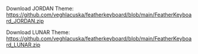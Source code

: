 Download JORDAN Theme: https://github.com/veghlacuska/featherkeyboard/blob/main/FeatherKeyboard_JORDAN.zip

Download LUNAR Theme: https://github.com/veghlacuska/featherkeyboard/blob/main/FeatherKeyboard_LUNAR.zip
